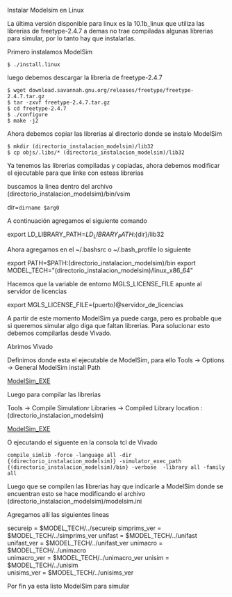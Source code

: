 Instalar Modelsim en Linux

La última versión disponible para linux es la 10.1b_linux que utiliza las librerias de freetype-2.4.7 a demas no trae compiladas algunas librerias para simular, por lo tanto hay que instalarlas.

Primero instalamos ModelSim 
````
$ ./install.linux
````
luego debemos descargar la libreria de freetype-2.4.7
````
$ wget download.savannah.gnu.org/releases/freetype/freetype-2.4.7.tar.gz
$ tar -zxvf freetype-2.4.7.tar.gz
$ cd freetype-2.4.7
$ ./configure
$ make -j2
````
Ahora debemos copiar las librerias al directorio donde se instalo ModelSim
````
$ mkdir (directorio_instalacion_modelsim)/lib32
$ cp objs/.libs/* (directorio_instalacion_modelsim)/lib32
````
Ya tenemos las librerias compiladas y copiadas, ahora debemos modificar el ejecutable para que linke con esteas librerias

buscamos la linea dentro del archivo (directorio_instalacion_modelsim)/bin/vsim

dir=`dirname $arg0`

A continuación agregamos el siguiente comando

export LD_LIBRARY_PATH=${LD_LIBRARY_PATH}:${dir}/lib32

Ahora agregamos en el ~/.bashsrc o ~/.bash_profile lo siguiente 

export PATH=$PATH:(directorio_instalacion_modelsim)/bin
export MODEL_TECH="(directorio_instalacion_modelsim)/linux_x86_64"

Hacemos que la variable de entorno MGLS_LICENSE_FILE apunte al servidor de licencias 

export MGLS_LICENSE_FILE=(puerto)@servidor_de_licencias 

A partir de este momento ModelSim ya puede carga, pero es probable que si queremos simular algo diga que faltan librerias. Para solucionar esto debemos compilarlas desde Vivado.

Abrimos Vivado

Definimos donde esta el ejecutable de ModelSim, para ello Tools -> Options -> General ModelSim install Path

[ModelSim_EXE](/vivado_general_options.png)

Luego para compilar las librerias 

Tools -> Compile Simulationr Libraries -> Compiled Library location : (directorio_instalacion_modelsim) 

[ModelSim_EXE](/vivado_library_options.png)

O ejecutando el siguente en la consola tcl de Vivado

````
compile_simlib -force -language all -dir {(directorio_instalacion_modelsim)} -simulator_exec_path {(directorio_instalacion_modelsim)/bin} -verbose  -library all -family  all
````

Luego que se compilen las librerias hay que indicarle a ModelSim donde se encuentran esto se hace modificando el archivo (directorio_instalacion_modelsim)/modelsim.ini

Agregamos allí las siguientes líneas

secureip 		= $MODEL_TECH/../secureip
simprims_ver 	= $MODEL_TECH/../simprims_ver
unifast  		= $MODEL_TECH/../unifast  	
unifast_ver  	= $MODEL_TECH/../unifast_ver 
unimacro  		= $MODEL_TECH/../unimacro  		
unimacro_ver  	= $MODEL_TECH/../unimacro_ver
unisim  		= $MODEL_TECH/../unisim  		 
unisims_ver		= $MODEL_TECH/../unisims_ver	

Por fin ya esta listo ModelSim para simular
